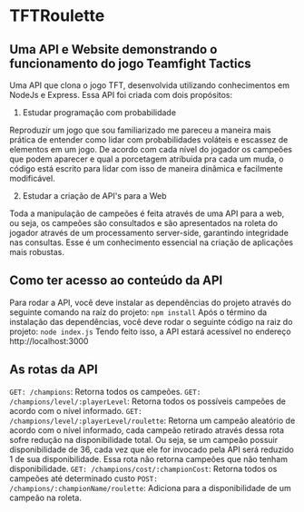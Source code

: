 # TFTRoulette
## Uma API e Website demonstrando o funcionamento do jogo Teamfight Tactics

Uma API que clona o jogo TFT, desenvolvida utilizando conhecimentos em NodeJs e Express. Essa API foi criada com dois propósitos:

1. Estudar programação com probabilidade

Reproduzir um jogo que sou familiarizado me pareceu a maneira mais prática de entender como lidar com probabilidades voláteis e escassez de elementos em um jogo. De acordo com cada nível do jogador os campeões que podem aparecer e qual a porcetagem atríbuida pra cada um muda, o código está escrito para lidar com isso de maneira dinâmica e facilmente modificável.

2. Estudar a criação de API's para a Web

Toda a manipulação de campeões é feita através de uma API para a web, ou seja, os campeões são consultados e são apresentados na roleta do jogador através de um processamento server-side, garantindo integridade nas consultas. Esse é um conhecimento essencial na criação de aplicações mais robustas.


## Como ter acesso ao conteúdo da API
Para rodar a API, você deve instalar as dependências do projeto através do seguinte comando na raíz do projeto:
`npm install`
Após o término da instalação das dependências, você deve rodar o seguinte código na raiz do projeto:
`node index.js`
Tendo feito isso, a API estará acessível no endereço http://localhost:3000 


## As rotas da API

```GET: /champions```: Retorna todos os campeões.
```GET: /champions/level/:playerLevel```: Retorna todos os possíveis campeões de acordo com o nível informado.
```GET: /champions/level/:playerLevel/roulette```: Retorna um campeão aleatório de acordo com o nível informado, cada campeão retirado através dessa rota sofre redução na disponibilidade total. Ou seja, se um campeão possuir disponibilidade de 36, cada vez que ele for invocado pela API será reduzido 1 de sua disponibilidade. Essa rota não retorna campeões que não tenham disponibilidade.
```GET: /champions/cost/:championCost```: Retorna todos os campeões até determinado custo
```POST: /champions/:championName/roulette```: Adiciona para a disponibilidade de um campeão na roleta.



